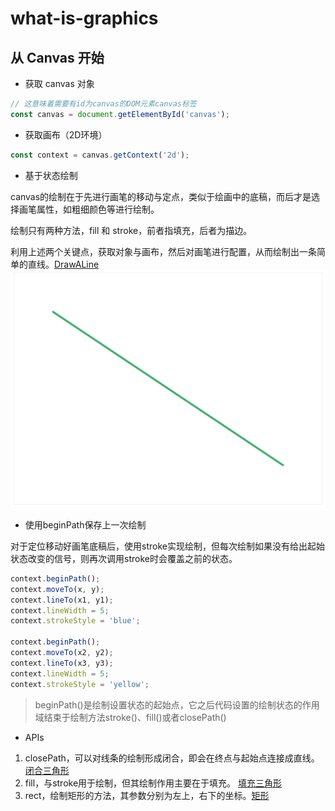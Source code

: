 # what-is-graphics

## 从 Canvas 开始

- 获取 canvas 对象

```javascript
// 这意味着需要有id为canvas的DOM元素canvas标签
const canvas = document.getElementById('canvas');
```

- 获取画布（2D环境）

```javascript
const context = canvas.getContext('2d');
```

- 基于状态绘制

canvas的绘制在于先进行画笔的移动与定点，类似于绘画中的底稿，而后才是选择画笔属性，如粗细颜色等进行绘制。

绘制只有两种方法，fill 和 stroke，前者指填充，后者为描边。

利用上述两个关键点，获取对象与画布，然后对画笔进行配置，从而绘制出一条简单的直线。[DrawALine](/canvas/drawALine.html)
![drawALine](/assets/canvas_draw_a_line.png)

- 使用beginPath保存上一次绘制

对于定位移动好画笔底稿后，使用stroke实现绘制，但每次绘制如果没有给出起始状态改变的信号，则再次调用stroke时会覆盖之前的状态。
```javascript
context.beginPath();
context.moveTo(x, y);
context.lineTo(x1, y1);
context.lineWidth = 5;
context.strokeStyle = 'blue';

context.beginPath();
context.moveTo(x2, y2);
context.lineTo(x3, y3);
context.lineWidth = 5;
context.strokeStyle = 'yellow';
```
> beginPath()是绘制设置状态的起始点，它之后代码设置的绘制状态的作用域结束于绘制方法stroke()、fill()或者closePath()

- APIs

1. closePath，可以对线条的绘制形成闭合，即会在终点与起始点连接成直线。 [闭合三角形](/canvas/triangle.html)
2. fill，与stroke用于绘制，但其绘制作用主要在于填充。 [填充三角形](/canvas/triangle.html)
3. rect，绘制矩形的方法，其参数分别为左上，右下的坐标。[矩形](/canvas/triangle.html)
